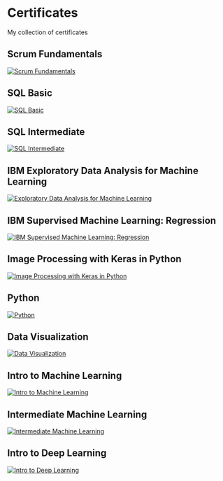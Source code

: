 # Certificates
My collection of certificates

## Scrum Fundamentals 

[![Scrum Fundamentals][1]][2]

[1]:  /certif_img/scrum.jpg
[2]:  "https://www.scrumstudy.com/certification/verify?type=SFC&number=838205" "See Credential"

## SQL Basic
[![SQL Basic][3]][4]

[3]:  /certif_img/sql_basic.png 
[4]:  https://www.hackerrank.com/certificates/312ad59b2e7f "See Credential"

## SQL Intermediate
[![SQL Intermediate][5]][6]

[5]:  /certif_img/sql_interm.png 
[6]:  https://www.hackerrank.com/certificates/48b6f1e78ced "See Credential"

## IBM Exploratory Data Analysis for Machine Learning
[![Exploratory Data Analysis for Machine Learning][7]][8]

[7]:  /certif_img/EDA_IBM.jpeg 
[8]:  https://www.coursera.org/account/accomplishments/verify/2JLQEMJUDN9Q?utm_source=link&utm_medium=certificate&utm_content=cert_image&utm_campaign=sharing_cta&utm_product=course "See Credential"

## IBM Supervised Machine Learning: Regression

[![IBM Supervised Machine Learning: Regression][9]][10]

[9]:  /certif_img/Supervised_Machine_Learning_Regression.jpg 
[10]:  https://www.coursera.org/account/accomplishments/certificate/QES3PHFKJU5M "See Credential"

## Image Processing with Keras in Python
[![Image Processing with Keras in Python][11]][12]

[11]:  /certif_img/data_camp_image_processing.jpg 
[12]:  https://www.datacamp.com/statement-of-accomplishment/course/d6128d72e0d7b926245f9646db542a6e9cb4086f "See Credential"

## Python 
[![Python][13]][14]

[13]:  /certif_img/Python.png 
[14]:  https://www.kaggle.com/learn/certification/dhiagharsallaoui/python "See Credential"

## Data Visualization
[![Data Visualization][15]][16]

[15]:  /certif_img/Data_Visualization.png 
[16]:  https://www.kaggle.com/learn/certification/dhiagharsallaoui/data-visualization "See Credential"

## Intro to Machine Learning
[![Intro to Machine Learning][17]][18]

[17]:  /certif_img/Intro_to_Machine_Learning.png
[18]:  https://www.kaggle.com/learn/certification/dhiagharsallaoui/intro-to-machine-learning "See Credential"

## Intermediate Machine Learning
[![Intermediate Machine Learning][19]][20]

[19]:  /certif_img/Intermediate_Machine_Learning.png
[20]:  https://www.kaggle.com/learn/certification/dhiagharsallaoui/intermediate-machine-learning "See Credential"

## Intro to Deep Learning
[![Intro to Deep Learning][17]][18]

[17]:  /certif_img/Intro_to_Deep_Learning.png
[18]:  https://www.kaggle.com/learn/certification/dhiagharsallaoui/intro-to-deep-learning "See Credential"